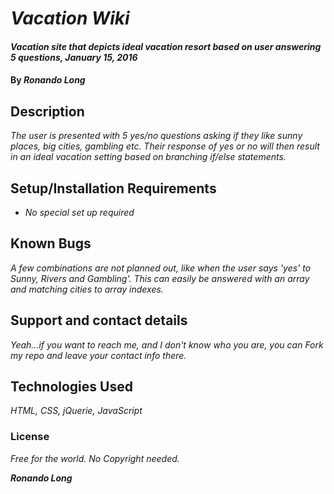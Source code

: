 # _Vacation Wiki_

#### _Vacation site that depicts ideal vacation resort based on user answering 5 questions, January 15, 2016_

#### By _**Ronando Long**_

## Description

_The user is presented with 5 yes/no questions asking if they like sunny places, big cities, gambling etc. Their response of yes or no will then result in an ideal vacation setting based on branching if/else statements._

## Setup/Installation Requirements

* _No special set up required_

## Known Bugs

_A few combinations are not planned out, like when the user says 'yes' to Sunny, Rivers and Gambling'. This can easily be answered with an array and matching cities to array indexes._

## Support and contact details

_Yeah...if you want to reach me, and I don't know who you are, you can Fork my repo and leave your contact info there._

## Technologies Used

_HTML, CSS, jQuerie, JavaScript_

### License

*Free for the world. No Copyright needed.*

**_Ronando Long_**
